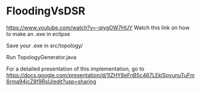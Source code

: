 # FloodingVsDSR

https://www.youtube.com/watch?v=-qiygOW7HUY
Watch this link on how to make an .exe in eclipse

Save your .exe in src/topology/

Run TopologyGenerator.java

For a detailed presentation of this implementation, go to https://docs.google.com/presentation/d/1lZHY8eFnB5c467LEklSpyunuTuFm6rma94jcZ8f9RsU/edit?usp=sharing
